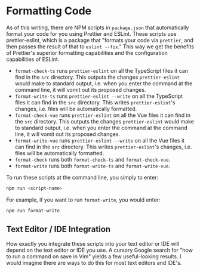 # Formatting Code

As of this writing, there are NPM scripts in `package.json` that automatically
format your code for you using Prettier and ESLint. These scripts use
prettier-eslint, which is a package that "formats your code via `prettier`, and
then passes the result of that to `eslint --fix`." This way we get the benefits
of Prettier's superior formatting capabilities and the configuration
capabilities of ESLint.

* `format-check-ts` runs `prettier-eslint` on all the TypeScript files it can
  find in the `src` directory. This outputs the changes `prettier-eslint` would
  make to standard output, i.e. when you enter the command at the command line,
  it will vomit out its proposed changes.
* `format-write-ts` runs `prettier-eslint --write` on all the TypeScript files
  it can find in the `src` directory. This writes `prettier-eslint`'s changes,
  i.e. files will be automatically formatted.
* `format-check-vue` runs `prettier-eslint` on all the Vue files it can find in
  the `src` directory. This outputs the changes `prettier-eslint` would make to
  standard output, i.e. when you enter the command at the command line, it will
  vomit out its proposed changes.
* `format-write-vue` runs `prettier-eslint --write` on all the Vue files it can
  find in the `src` directory. This writes `prettier-eslint`'s changes, i.e.
  files will be automatically formatted.
* `format-check` runs both `format-check-ts` and `format-check-vue`.
* `format-write` runs both `format-write-ts` and `format-write-vue`.

To run these scripts at the command line, you simply to enter:

```sh
npm run <script-name>
```

For example, if you want to run `format-write`, you would enter:

```sh
npm run format-write
```

## Text Editor / IDE Integration

How exactly you integrate these scripts into your text editor or IDE will depend
on the text editor or IDE you use. A cursory Google search for "how to run a
command on save in Vim" yields a few useful-looking results. I would imagine
there are ways to do this for most text editors and IDE's.
